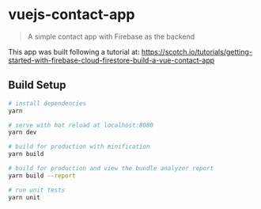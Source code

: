 # vuejs-contact-app

> A simple contact app with Firebase as the backend

This app was built following a tutorial at: 
https://scotch.io/tutorials/getting-started-with-firebase-cloud-firestore-build-a-vue-contact-app

## Build Setup

``` bash
# install dependencies
yarn

# serve with hot reload at localhost:8080
yarn dev

# build for production with minification
yarn build

# build for production and view the bundle analyzer report
yarn build --report

# run unit tests
yarn unit
```
